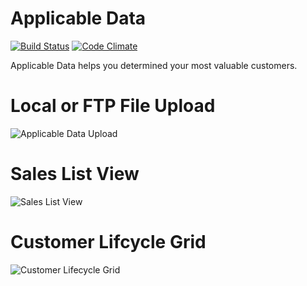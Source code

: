 # Applicable Data

[![Build Status](https://api.travis-ci.org/YoHoJo/ApplicableData.svg?branch=master)](https://travis-ci.org/YoHoJo/ApplicableData)
[![Code Climate](https://codeclimate.com/github/YoHoJo/ApplicableData.png)](https://codeclimate.com/github/YoHoJo/ApplicableData)

Applicable Data helps you determined your most valuable customers.
# Local or FTP File Upload
![Applicable Data Upload](https://i.imgur.com/c7OWw9I.png)

# Sales List View
![Sales List View](https://i.imgur.com/df7muN8.png)

# Customer Lifcycle Grid
![Customer Lifecycle Grid](https://i.imgur.com/ZcNCwmc.png)
